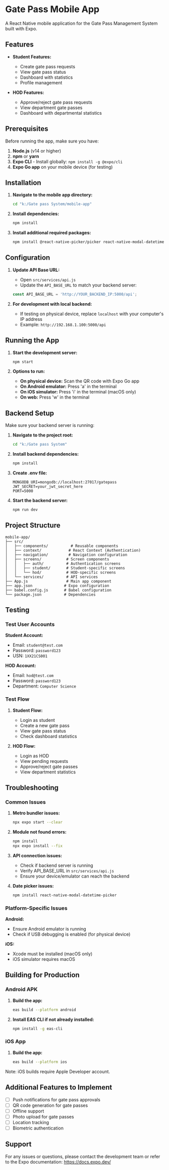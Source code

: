 # Gate Pass Mobile App

A React Native mobile application for the Gate Pass Management System built with Expo.

## Features

- **Student Features:**
  - Create gate pass requests
  - View gate pass status
  - Dashboard with statistics
  - Profile management

- **HOD Features:**
  - Approve/reject gate pass requests
  - View department gate passes
  - Dashboard with departmental statistics

## Prerequisites

Before running the app, make sure you have:

1. **Node.js** (v14 or higher)
2. **npm** or **yarn**
3. **Expo CLI** - Install globally: `npm install -g @expo/cli`
4. **Expo Go app** on your mobile device (for testing)

## Installation

1. **Navigate to the mobile app directory:**
   ```bash
   cd "k:/Gate pass System/mobile-app"
   ```

2. **Install dependencies:**
   ```bash
   npm install
   ```

3. **Install additional required packages:**
   ```bash
   npm install @react-native-picker/picker react-native-modal-datetime-picker
   ```

## Configuration

1. **Update API Base URL:**
   - Open `src/services/api.js`
   - Update the `API_BASE_URL` to match your backend server:
   ```javascript
   const API_BASE_URL = 'http://YOUR_BACKEND_IP:5000/api';
   ```

2. **For development with local backend:**
   - If testing on physical device, replace `localhost` with your computer's IP address
   - Example: `http://192.168.1.100:5000/api`

## Running the App

1. **Start the development server:**
   ```bash
   npm start
   ```

2. **Options to run:**
   - **On physical device:** Scan the QR code with Expo Go app
   - **On Android emulator:** Press 'a' in the terminal
   - **On iOS simulator:** Press 'i' in the terminal (macOS only)
   - **On web:** Press 'w' in the terminal

## Backend Setup

Make sure your backend server is running:

1. **Navigate to the project root:**
   ```bash
   cd "k:/Gate pass System"
   ```

2. **Install backend dependencies:**
   ```bash
   npm install
   ```

3. **Create .env file:**
   ```
   MONGODB_URI=mongodb://localhost:27017/gatepass
   JWT_SECRET=your_jwt_secret_here
   PORT=5000
   ```

4. **Start the backend server:**
   ```bash
   npm run dev
   ```

## Project Structure

```
mobile-app/
├── src/
│   ├── components/          # Reusable components
│   ├── context/            # React Context (Authentication)
│   ├── navigation/         # Navigation configuration
│   ├── screens/           # Screen components
│   │   ├── auth/          # Authentication screens
│   │   ├── student/       # Student-specific screens
│   │   └── hod/           # HOD-specific screens
│   └── services/          # API services
├── App.js                 # Main app component
├── app.json              # Expo configuration
├── babel.config.js       # Babel configuration
└── package.json          # Dependencies
```

## Testing

### Test User Accounts

**Student Account:**
- Email: `student@test.com`
- Password: `password123`
- USN: `1XX21CS001`

**HOD Account:**
- Email: `hod@test.com`
- Password: `password123`
- Department: `Computer Science`

### Test Flow

1. **Student Flow:**
   - Login as student
   - Create a new gate pass
   - View gate pass status
   - Check dashboard statistics

2. **HOD Flow:**
   - Login as HOD
   - View pending requests
   - Approve/reject gate passes
   - View department statistics

## Troubleshooting

### Common Issues

1. **Metro bundler issues:**
   ```bash
   npx expo start --clear
   ```

2. **Module not found errors:**
   ```bash
   npm install
   npx expo install --fix
   ```

3. **API connection issues:**
   - Check if backend server is running
   - Verify API_BASE_URL in `src/services/api.js`
   - Ensure your device/emulator can reach the backend

4. **Date picker issues:**
   ```bash
   npm install react-native-modal-datetime-picker
   ```

### Platform-Specific Issues

**Android:**
- Ensure Android emulator is running
- Check if USB debugging is enabled (for physical device)

**iOS:**
- Xcode must be installed (macOS only)
- iOS simulator requires macOS

## Building for Production

### Android APK

1. **Build the app:**
   ```bash
   eas build --platform android
   ```

2. **Install EAS CLI if not already installed:**
   ```bash
   npm install -g eas-cli
   ```

### iOS App

1. **Build the app:**
   ```bash
   eas build --platform ios
   ```

Note: iOS builds require Apple Developer account.

## Additional Features to Implement

- [ ] Push notifications for gate pass approvals
- [ ] QR code generation for gate passes
- [ ] Offline support
- [ ] Photo upload for gate passes
- [ ] Location tracking
- [ ] Biometric authentication

## Support

For any issues or questions, please contact the development team or refer to the Expo documentation: https://docs.expo.dev/